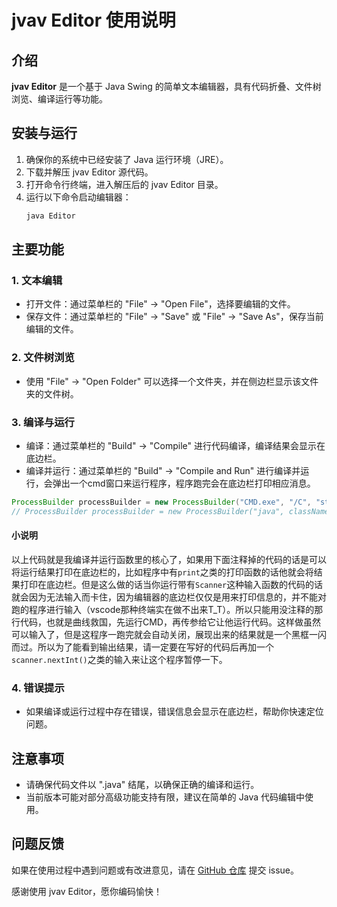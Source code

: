 # jvav Editor 使用说明

## 介绍
**jvav Editor** 是一个基于 Java Swing 的简单文本编辑器，具有代码折叠、文件树浏览、编译运行等功能。

## 安装与运行
1. 确保你的系统中已经安装了 Java 运行环境（JRE）。
2. 下载并解压 jvav Editor 源代码。
3. 打开命令行终端，进入解压后的 jvav Editor 目录。
4. 运行以下命令启动编辑器：
    ```bash
    java Editor
    ```

## 主要功能

### 1. 文本编辑
- 打开文件：通过菜单栏的 "File" -> "Open File"，选择要编辑的文件。
- 保存文件：通过菜单栏的 "File" -> "Save" 或 "File" -> "Save As"，保存当前编辑的文件。


### 2. 文件树浏览
- 使用 "File" -> "Open Folder" 可以选择一个文件夹，并在侧边栏显示该文件夹的文件树。

### 3. 编译与运行
- 编译：通过菜单栏的 "Build" -> "Compile" 进行代码编译，编译结果会显示在底边栏。
- 编译并运行：通过菜单栏的 "Build" -> "Compile and Run" 进行编译并运行，会弹出一个cmd窗口来运行程序，程序跑完会在底边栏打印相应消息。
```java
ProcessBuilder processBuilder = new ProcessBuilder("CMD.exe", "/C", "start", "java", className);
// ProcessBuilder processBuilder = new ProcessBuilder("java", className);
```
#### 小说明
以上代码就是我编译并运行函数里的核心了，如果用下面注释掉的代码的话是可以将运行结果打印在底边栏的，比如程序中有`print`之类的打印函数的话他就会将结果打印在底边栏。但是这么做的话当你运行带有`Scanner`这种输入函数的代码的话就会因为无法输入而卡住，因为编辑器的底边栏仅仅是用来打印信息的，并不能对跑的程序进行输入（vscode那种终端实在做不出来T_T）。所以只能用没注释的那行代码，也就是曲线救国，先运行CMD，再传参给它让他运行代码。这样做虽然可以输入了，但是这程序一跑完就会自动关闭，展现出来的结果就是一个黑框一闪而过。所以为了能看到输出结果，请一定要在写好的代码后再加一个`scanner.nextInt()`之类的输入来让这个程序暂停一下。

### 4. 错误提示
- 如果编译或运行过程中存在错误，错误信息会显示在底边栏，帮助你快速定位问题。

## 注意事项
- 请确保代码文件以 ".java" 结尾，以确保正确的编译和运行。
- 当前版本可能对部分高级功能支持有限，建议在简单的 Java 代码编辑中使用。

## 问题反馈
如果在使用过程中遇到问题或有改进意见，请在 [GitHub 仓库](https://github.com/DEVONXIE/Jvav-Editor/edit/main) 提交 issue。

感谢使用 jvav Editor，愿你编码愉快！
